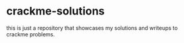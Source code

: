 # crackme-solutions
this is just a repository that showcases my solutions and writeups to crackme problems. 

